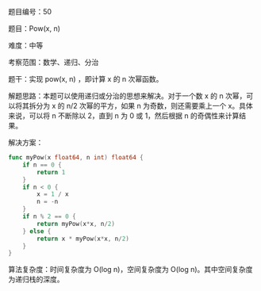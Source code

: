 题目编号：50

题目：Pow(x, n)

难度：中等

考察范围：数学、递归、分治

题干：实现 pow(x, n) ，即计算 x 的 n 次幂函数。

解题思路：本题可以使用递归或分治的思想来解决。对于一个数 x 的 n 次幂，可以将其拆分为 x 的 n/2 次幂的平方，如果 n 为奇数，则还需要乘上一个 x。具体来说，可以将 n 不断除以 2，直到 n 为 0 或 1，然后根据 n 的奇偶性来计算结果。

解决方案：

```go
func myPow(x float64, n int) float64 {
    if n == 0 {
        return 1
    }
    if n < 0 {
        x = 1 / x
        n = -n
    }
    if n % 2 == 0 {
        return myPow(x*x, n/2)
    } else {
        return x * myPow(x*x, n/2)
    }
}
```

算法复杂度：时间复杂度为 O(log n)，空间复杂度为 O(log n)。其中空间复杂度为递归栈的深度。